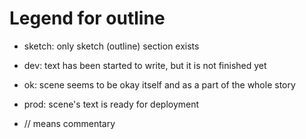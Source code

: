 # Legend for outline

- sketch: only sketch (outline) section exists
- dev: text has been started to write, but it is not finished yet
- ok: scene seems to be okay itself and as a part of the whole story
- prod: scene's text is ready for deployment

- // means commentary
